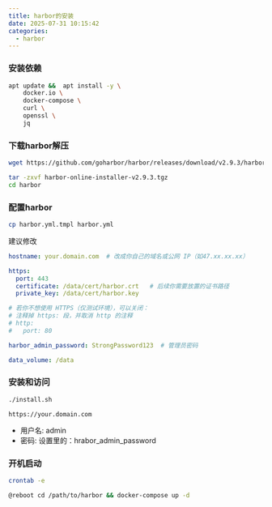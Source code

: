 ```yaml
---
title: harbor的安装
date: 2025-07-31 10:15:42
categories:
  - harbor
---
```


### 安装依赖

```bash
apt update &&  apt install -y \
    docker.io \
    docker-compose \
    curl \
    openssl \
    jq
```

### 下载harbor解压
```bash
wget https://github.com/goharbor/harbor/releases/download/v2.9.3/harbor-online-installer-v2.9.3.tgz

tar -zxvf harbor-online-installer-v2.9.3.tgz
cd harbor
```

### 配置harbor
```bash
cp harbor.yml.tmpl harbor.yml
```

建议修改
```yml
hostname: your.domain.com  # 改成你自己的域名或公网 IP（如47.xx.xx.xx）

https:
  port: 443
  certificate: /data/cert/harbor.crt   # 后续你需要放置的证书路径
  private_key: /data/cert/harbor.key

# 若你不想使用 HTTPS（仅测试环境），可以关闭：
# 注释掉 https: 段，并取消 http 的注释
# http:
#   port: 80

harbor_admin_password: StrongPassword123  # 管理员密码

data_volume: /data
```

### 安装和访问
```bash
./install.sh
```
```
https://your.domain.com
```
- 用户名: admin
- 密码: 设置里的：hrabor_admin_password

### 开机启动
```bash
crontab -e

@reboot cd /path/to/harbor && docker-compose up -d
```